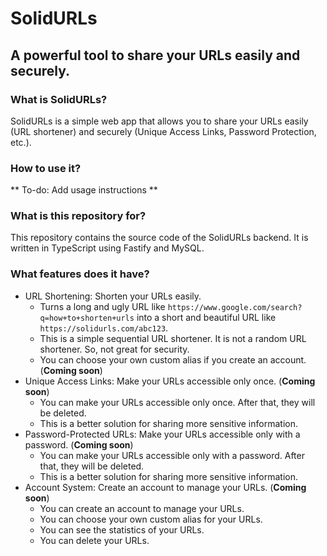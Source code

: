 # SolidURLs
## A powerful tool to share your URLs easily and securely.
### What is SolidURLs?

SolidURLs is a simple web app that allows you to share your URLs easily (URL shortener) and securely (Unique Access Links, Password Protection, etc.).

### How to use it?

** To-do: Add usage instructions **

### What is this repository for?

This repository contains the source code of the SolidURLs backend. It is written in TypeScript using Fastify and MySQL.

### What features does it have?

- URL Shortening: Shorten your URLs easily.
  - Turns a long and ugly URL like `https://www.google.com/search?q=how+to+shorten+urls` into a short and beautiful URL like `https://solidurls.com/abc123`.
  - This is a simple sequential URL shortener. It is not a random URL shortener. So, not great for security.
  - You can choose your own custom alias if you create an account. (**Coming soon**)
- Unique Access Links: Make your URLs accessible only once. (**Coming soon**)
  - You can make your URLs accessible only once. After that, they will be deleted.
  - This is a better solution for sharing more sensitive information.
- Password-Protected URLs: Make your URLs accessible only with a password. (**Coming soon**)
  - You can make your URLs accessible only with a password. After that, they will be deleted.
  - This is a better solution for sharing more sensitive information.
- Account System: Create an account to manage your URLs. (**Coming soon**) 
  - You can create an account to manage your URLs.
  - You can choose your own custom alias for your URLs.
  - You can see the statistics of your URLs.
  - You can delete your URLs.